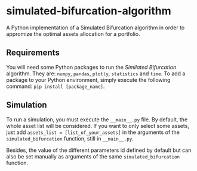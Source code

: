 # simulated-bifurcation-algorithm
A Python implementation of a Simulated Bifurcation algorithm in order to appromize the optimal assets allocation for a portfolio.

## Requirements
You will need some Python packages to run the _Similated Bifurcation_ algorithm. They are: ```numpy```, ```pandas```, ```plotly```, ```statistics``` and ```time```. To add a package to your Python environment, simply execute the following command: ```pip install [package_name]```.

## Simulation
To run a simulation, you must execute the ```__main__.py``` file. By default, the whole asset list will be considered. If you want to only select some assets, just add ```assets_list = [list_of_your_assets]``` in the arguments of the ```simulated_bifurcation``` function, still in ```__main__.py```.

Besides, the value of the different parameters id defined by default but can also be set manually as arguments of the same ```simulated_bifurcation``` function.

